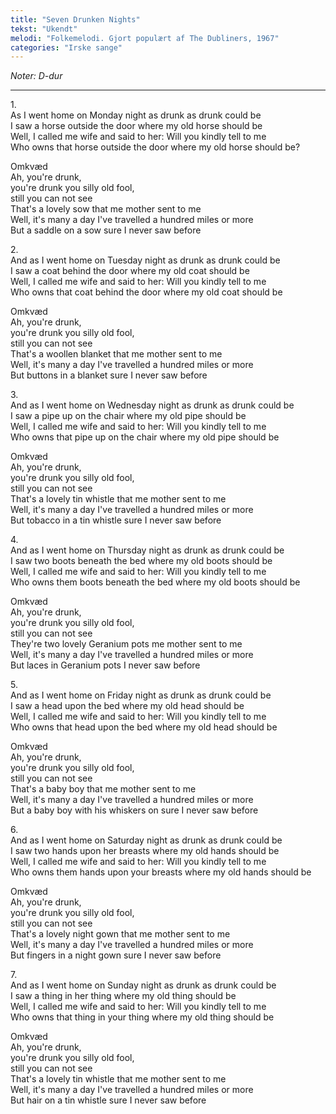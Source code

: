 ```yaml
---
title: "Seven Drunken Nights"
tekst: "Ukendt"
melodi: "Folkemelodi. Gjort populært af The Dubliners, 1967"
categories: "Irske sange"
---
```

*Noter: D-dur* <br>

***

1\.\
As I went home on Monday night as drunk as drunk could be<br>
I saw a horse outside the door where my old horse should be<br>
Well, I called me wife and said to her: Will you kindly tell to me<br>
Who owns that horse outside the door where my old horse should be?<br>

Omkvæd<br>
Ah, you're drunk,<br>
you're drunk you silly old fool,<br>
still you can not see<br>
That's a lovely sow that me mother sent to me<br>
Well, it's many a day I've travelled a hundred miles or more<br>
But a saddle on a sow sure I never saw before<br>

2\.\
And as I went home on Tuesday night as drunk as drunk could be<br>
I saw a coat behind the door where my old coat should be<br>
Well, I called me wife and said to her: Will you kindly tell to me<br>
Who owns that coat behind the door where my old coat should be<br>

Omkvæd<br>
Ah, you're drunk,<br>
you're drunk you silly old fool,<br>
still you can not see<br>
That's a woollen blanket that me mother sent to me<br>
Well, it's many a day I've travelled a hundred miles or more<br>
But buttons in a blanket sure I never saw before<br>

3\.\
And as I went home on Wednesday night as drunk as drunk could be<br>
I saw a pipe up on the chair where my old pipe should be<br>
Well, I called me wife and said to her: Will you kindly tell to me<br>
Who owns that pipe up on the chair where my old pipe should be<br>

Omkvæd<br>
Ah, you're drunk,<br>
you're drunk you silly old fool,<br>
still you can not see<br>
That's a lovely tin whistle that me mother sent to me<br>
Well, it's many a day I've travelled a hundred miles or more<br>
But tobacco in a tin whistle sure I never saw before<br>

4\.\
And as I went home on Thursday night as drunk as drunk could be<br>
I saw two boots beneath the bed where my old boots should be<br>
Well, I called me wife and said to her: Will you kindly tell to me<br>
Who owns them boots beneath the bed where my old boots should be<br>

Omkvæd<br>
Ah, you're drunk,<br>
you're drunk you silly old fool,<br>
still you can not see<br>
They're two lovely Geranium pots me mother sent to me<br>
Well, it's many a day I've travelled a hundred miles or more<br>
But laces in Geranium pots I never saw before<br>

5\.\
And as I went home on Friday night as drunk as drunk could be<br>
I saw a head upon the bed where my old head should be<br>
Well, I called me wife and said to her: Will you kindly tell to me<br>
Who owns that head upon the bed where my old head should be<br>

Omkvæd<br>
Ah, you're drunk,<br>
you're drunk you silly old fool,<br>
still you can not see<br>
That's a baby boy that me mother sent to me<br>
Well, it's many a day I've travelled a hundred miles or more<br>
But a baby boy with his whiskers on sure I never saw before<br>

6\.\
And as I went home on Saturday night as drunk as drunk could be<br>
I saw two hands upon her breasts where my old hands should be<br>
Well, I called me wife and said to her: Will you kindly tell to me<br>
Who owns them hands upon your breasts where my old hands should be<br>

Omkvæd<br>
Ah, you're drunk,<br>
you're drunk you silly old fool,<br>
still you can not see<br>
That's a lovely night gown that me mother sent to me<br>
Well, it's many a day I've travelled a hundred miles or more<br>
But fingers in a night gown sure I never saw before<br>

7\.\
And as I went home on Sunday night as drunk as drunk could be<br>
I saw a thing in her thing where my old thing should be<br>
Well, I called me wife and said to her: Will you kindly tell to me<br>
Who owns that thing in your thing where my old thing should be<br>

Omkvæd<br>
Ah, you're drunk,<br>
you're drunk you silly old fool,<br>
still you can not see<br>
That's a lovely tin whistle that me mother sent to me<br>
Well, it's many a day I've travelled a hundred miles or more<br>
But hair on a tin whistle sure I never saw before<br>
